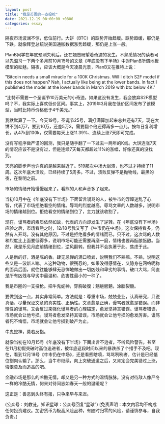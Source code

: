 ```yaml
---
layout: post
title: "我是币圈的一支投枪"
date: 2021-12-19 08:00:00 +0800
categories: essay
---
```


隔夜市场波澜不惊，低位前行。大饼（BTC）的跌势开始趋缓。跌势趋缓，那仍是下跌。就像拜登总统说美国通胀数据涨势趋缓，那仍是上涨一般。

PlanB同学在年底预测失利后，还在翘首盼望着奇迹的发生。不熟悉情况的读者可以先温习一下两个多月前10月15号的文章《年底没有下半场》中对PlanB所谓地板模型的祛魅。隔夜，应该大概是今天凌晨光景，PlanB又在推特上说：

"Bitcoin needs a small miracle for a 100K Christmas. Will I ditch S2F model if this does not happen? Nah, I actually like being at the lower bands. In fact I published the model at the lower bands in March 2019 with btc below 4K."

“比特币需要一个圣诞节10万美元的小奇迹。如果这没有发生，我会放弃S2F模型吗？不，我实际上喜欢低价区间。事实上，2019年3月我在低价区间发布了该模型，当时比特币价格低于4千美元。”

我默默算了一下。今天19号，圣诞节25号，满打满算加起来总共还有7天。现在大饼不到4万7，要到10万，还差5万3，需要翻个倍还得再多一点儿。按每日复利增长，从47k到100k，仅需要每天上涨11.39%、连续上涨7天即可完成。

没有写程序做严谨的回测，我只是随手翻了一下过去一两年的K线。大饼连涨7天的情况应该不是没有过，但是连续7天每天都超过11%的涨幅，好像还真的没找到。

天亮的脚步声也许真的是越来越近了。519那次中场大崩溃，也不过才持续了11周。这次年底大溃败，已经持续了5周多。不过，溃败反弹不是抛物线，最黑的夜，在黎明之前。

市场的情绪开始慢慢起来了。看熊的人和声音多了起来。

当初10月中在《年底没有下半场》下面留言谩骂的人，被牛市的浮躁迷乱了心智，代表了市场拒绝看空的情绪。辱骂的烈度越高，辱骂文章的人数越多，说明市场的情绪越到位。拒绝看空的情绪到位了，主力就该收割了。

现在，谩骂者的素质依然如故，代表的方向却发生了逆转。在《年底没有下半场》应验之后，市场看熊之时，12/18号我又写了《牛市仍在中场》。这次保持看多，仍然有人开骂。没有其他原因，不过是拒绝看多的情绪而已。只不过，这次骂的人数和烈度比上面要低得多，说明市场可能还需要再磨一磨，情绪也要再酝酿酝酿。当然，我是乐见月底前情绪到位，逆风翻转。但我并不会执著于此、焦虑于此。

人是新的好，酒是陈的香。肆无忌惮的满口喷粪，说明我们不熟嘛。不熟，说明这些又是一波新人嘛。人这种动物，很残忍的。如果没得感情在，又隐身在网络昵称的面具后面，就往往能够肆无忌惮地做出一切凶残和卑劣的事情。破口大骂，简直是所有凶残与卑劣中最温和、危害性最小的一种了。

我是币圈的一支投枪。把牛鬼蛇神，穿胸破腹；魑魅魍魉，涂脑裂髓。

要做到这一点，其实非常简单。方法就是：尊重市场，兢兢业业，认真研究，只说真话，尽量保证文章的真实性、正确性。文章愈是正确，谩骂者就愈是错误。而非理性的谩骂，又会反过来强化谩骂者的心理锚定，愈发坚持其错误。谩骂者错误，市场就会让他亏损。谩骂者愈发坚持其错误，市场就会让他亏损的愈发厉害。谩骂者死不悔悟，市场就会让他亏损到破产为止。

牛鬼蛇神，莫若反指。

就像当初在10月15号《年底没有下半场》下面出言不逊者，不听风险警告，甚至在11月初假突破时高位追进者，被年底这段时间以来的暴跌杀了个措手不及吧。现在，看到12月18号《牛市仍在中场》，还是看熊瞎喷，骂骂咧咧者，估计是已经低位割肉认输了。那么，当牛市继续，向上突破通道之后，又肯定会完美错过上涨，悔恨莫及而追高的吧。

金融市场是那么的冷酷无情，却又是另一种方式的温情脉脉。没有对待敌人像严冬一样的冷酷无情，何来对待同志如春天一般的温暖呢？

这正是：善恶到头终有报，只争来早与来迟。

(公众号：刘教链。知识星球：公众号回复“星球”)
(免责声明：本文内容均不构成任何投资建议。加密货币为极高风险品种，有随时归零的风险，请谨慎参与，自我负责。)
